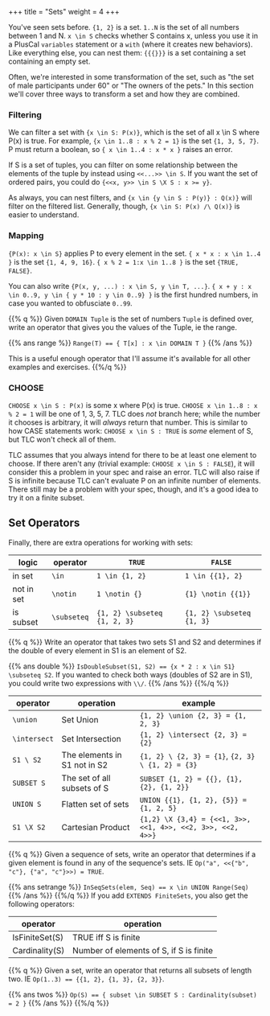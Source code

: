 +++
title = "Sets"
weight = 4
+++

You've seen sets before. `{1, 2}` is a set. `1..N` is the set of all numbers between 1 and N. `x \in S` checks whether S contains x, unless you use it in a PlusCal `variables` statement or a `with` (where it creates new behaviors). Like everything else, you can nest them: `{{{}}}` is a set containing a set containing an empty set.

Often, we're interested in some transformation of the set, such as "the set of male participants under 60" or "The owners of the pets." In this section we'll cover three ways to transform a set and how they are combined.

### Filtering

We can filter a set with `{x \in S: P(x)}`, which is the set of all x \in S where P(x) is true. For example, `{x \in 1..8 : x % 2 = 1}` is the set `{1, 3, 5, 7}`. P must return a boolean, so `{ x \in 1..4 : x * x }` raises an error.

If S is a set of tuples, you can filter on some relationship between the elements of the tuple by instead using `<<...>> \in S`. If you want the set of ordered pairs, you could do `{<<x, y>> \in S \X S : x >= y}`.

As always, you can nest filters, and `{x \in {y \in S : P(y)} : Q(x)}` will filter on the filtered list. Generally, though, `{x \in S: P(x) /\ Q(x)}` is easier to understand.


### Mapping

`{P(x): x \in S}` applies P to every element in the set. `{ x * x : x \in 1..4 }` is the set `{1, 4, 9, 16}`. `{ x % 2 = 1:x \in 1..8 }` is the set `{TRUE, FALSE}`. 

You can also write `{P(x, y, ...) : x \in S, y \in T, ...}`. `{ x + y : x \in 0..9, y \in { y * 10 : y \in 0..9} }` is the first hundred numbers, in case you wanted to obfusciate `0..99`.

{{% q %}}
Given `DOMAIN Tuple` is the set of numbers `Tuple` is defined over, write an operator that gives you the values of the Tuple, ie the range.

{{% ans range %}}
`Range(T) == { T[x] : x \in DOMAIN T }`
{{% /ans %}}

This is a useful enough operator that I'll assume it's available for all other examples and exercises.
{{%/q %}}

### CHOOSE

`CHOOSE x \in S : P(x)` is some x where P(x) is true. `CHOOSE x \in 1..8 : x % 2 = 1` will be one of 1, 3, 5, 7. TLC does _not_ branch here; while the number it chooses is arbitrary, it will _always_ return that number. This is similar to how CASE statements work: `CHOOSE x \in S : TRUE` is _some_ element of S, but TLC won't check all of them.

TLC assumes that you always intend for there to be at least one element to choose. If there aren't any (trivial example: `CHOOSE x \in S : FALSE`), it will consider this a problem in your spec and raise an error. TLC will also raise if S is infinite because TLC can't evaluate P on an infinite number of elements. There still may be a problem with your spec, though, and it's a good idea to try it on a finite subset.


## Set Operators

Finally, there are extra operations for working with sets:

logic | operator | `TRUE` | `FALSE`
------|--------|--------|--------
in set|  `\in` | `1 \in {1, 2}` | `1 \in {{1}, 2}` 
not in set | `\notin` | `1 \notin {}` | `{1} \notin {{1}}`
is subset | `\subseteq` | `{1, 2} \subseteq {1, 2, 3}` | `{1, 2} \subseteq {1, 3}`


{{% q %}}
Write an operator that takes two sets S1 and S2 and determines if the double of every element in S1 is an element of S2.

{{% ans double %}}
`IsDoubleSubset(S1, S2) == {x * 2 : x \in S1} \subseteq S2`.
If you wanted to check both ways (doubles of S2 are in S1), you could write two expressions with `\\/`.
{{% /ans %}}
{{%/q %}}

operator | operation | example
-------|-----------|--------
`\union` | Set Union | `{1, 2} \union {2, 3} = {1, 2, 3}`
`\intersect` | Set Intersection | `{1, 2} \intersect {2, 3} = {2}`
`S1 \ S2` | The elements in S1 not in S2 | `{1, 2} \ {2, 3} = {1}`, `{2, 3} \ {1, 2} = {3}`
`SUBSET S` | The set of all subsets of S | `SUBSET {1, 2} = {{}, {1}, {2}, {1, 2}}`
`UNION S` | Flatten set of sets | `UNION {{1}, {1, 2}, {5}} = {1, 2, 5}`
`S1 \X S2` | Cartesian Product | `{1,2} \X {3,4} = {<<1, 3>>, <<1, 4>>, <<2, 3>>, <<2, 4>>}`

{{% q %}}
Given a sequence of sets, write an operator that determines if a given element is found in any of the sequence's sets. IE `Op("a", <<{"b", "c"}, {"a", "c"}>>) = TRUE`.

{{% ans setrange %}}
`InSeqSets(elem, Seq) == x \in UNION Range(Seq)`
{{% /ans %}}
{{%/q %}}
If you add `EXTENDS FiniteSets`, you also get the following operators:

operator | operation
-------|-------
IsFiniteSet(S) | TRUE iff S is finite
Cardinality(S) | Number of elements of S, if S is finite

{{% q %}}
Given a set, write an operator that returns all subsets of length two. IE `Op(1..3) == {{1, 2}, {1, 3}, {2, 3}}`.

{{% ans twos %}}
`Op(S) == { subset \in SUBSET S : Cardinality(subset) = 2 }`
{{% /ans %}}
{{%/q %}}
